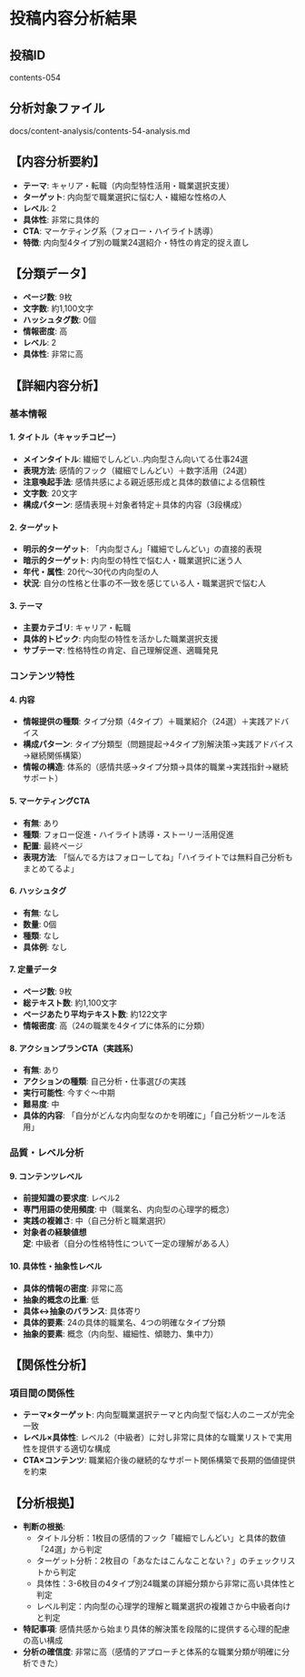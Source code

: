 # 投稿内容分析結果

## 投稿ID
contents-054

## 分析対象ファイル
docs/content-analysis/contents-54-analysis.md

## 【内容分析要約】
- **テーマ**: キャリア・転職（内向型特性活用・職業選択支援）
- **ターゲット**: 内向型で職業選択に悩む人・繊細な性格の人
- **レベル**: 2
- **具体性**: 非常に具体的
- **CTA**: マーケティング系（フォロー・ハイライト誘導）
- **特徴**: 内向型4タイプ別の職業24選紹介・特性の肯定的捉え直し

## 【分類データ】
- **ページ数**: 9枚
- **文字数**: 約1,100文字
- **ハッシュタグ数**: 0個
- **情報密度**: 高
- **レベル**: 2
- **具体性**: 非常に高

## 【詳細内容分析】

### 基本情報
#### 1. タイトル（キャッチコピー）
- **メインタイトル**: 繊細でしんどい..内向型さん向いてる仕事24選
- **表現方法**: 感情的フック（繊細でしんどい）＋数字活用（24選）
- **注意喚起手法**: 感情共感による親近感形成と具体的数値による信頼性
- **文字数**: 20文字
- **構成パターン**: 感情表現＋対象者特定＋具体的内容（3段構成）

#### 2. ターゲット
- **明示的ターゲット**: 「内向型さん」「繊細でしんどい」の直接的表現
- **暗示的ターゲット**: 内向型の特性で悩む人・職業選択に迷う人
- **年代・属性**: 20代〜30代の内向型の人
- **状況**: 自分の性格と仕事の不一致を感じている人・職業選択で悩む人

#### 3. テーマ
- **主要カテゴリ**: キャリア・転職
- **具体的トピック**: 内向型の特性を活かした職業選択支援
- **サブテーマ**: 性格特性の肯定、自己理解促進、適職発見

### コンテンツ特性
#### 4. 内容
- **情報提供の種類**: タイプ分類（4タイプ）＋職業紹介（24選）＋実践アドバイス
- **構成パターン**: タイプ分類型（問題提起→4タイプ別解決策→実践アドバイス→継続関係構築）
- **情報の構造**: 体系的（感情共感→タイプ分類→具体的職業→実践指針→継続サポート）

#### 5. マーケティングCTA
- **有無**: あり
- **種類**: フォロー促進・ハイライト誘導・ストーリー活用促進
- **配置**: 最終ページ
- **表現方法**: 「悩んでる方はフォローしてね」「ハイライトでは無料自己分析もまとめてるよ」

#### 6. ハッシュタグ
- **有無**: なし
- **数量**: 0個
- **種類**: なし
- **具体例**: なし

#### 7. 定量データ
- **ページ数**: 9枚
- **総テキスト数**: 約1,100文字
- **ページあたり平均テキスト数**: 約122文字
- **情報密度**: 高（24の職業を4タイプに体系的に分類）

#### 8. アクションプランCTA（実践系）
- **有無**: あり
- **アクションの種類**: 自己分析・仕事選びの実践
- **実行可能性**: 今すぐ〜中期
- **難易度**: 中
- **具体的内容**: 「自分がどんな内向型なのかを明確に」「自己分析ツールを活用」

### 品質・レベル分析
#### 9. コンテンツレベル
- **前提知識の要求度**: レベル2
- **専門用語の使用頻度**: 中（職業名、内向型の心理学的概念）
- **実践の複雑さ**: 中（自己分析と職業選択）
- **対象者の経験値想定**: 中級者（自分の性格特性について一定の理解がある人）

#### 10. 具体性・抽象性レベル
- **具体的情報の密度**: 非常に高
- **抽象的概念の比重**: 低
- **具体↔抽象のバランス**: 具体寄り
- **具体的要素**: 24の具体的職業名、4つの明確なタイプ分類
- **抽象的要素**: 概念（内向型、繊細性、傾聴力、集中力）

## 【関係性分析】
### 項目間の関係性
- **テーマ×ターゲット**: 内向型職業選択テーマと内向型で悩む人のニーズが完全一致
- **レベル×具体性**: レベル2（中級者）に対し非常に具体的な職業リストで実用性を提供する適切な構成
- **CTA×コンテンツ**: 職業紹介後の継続的なサポート関係構築で長期的価値提供を約束

## 【分析根拠】
- **判断の根拠**: 
  - タイトル分析：1枚目の感情的フック「繊細でしんどい」と具体的数値「24選」から判定
  - ターゲット分析：2枚目の「あなたはこんなことない？」のチェックリストから判定
  - 具体性：3-6枚目の4タイプ別24職業の詳細分類から非常に高い具体性と判定
  - レベル判定：内向型の心理学的理解と職業選択の複雑さから中級者向けと判定
- **特記事項**: 感情共感から始まり具体的解決策を段階的に提供する心理的配慮の高い構成
- **分析の確信度**: 非常に高（感情的アプローチと体系的な職業分類が明確に分析できた）